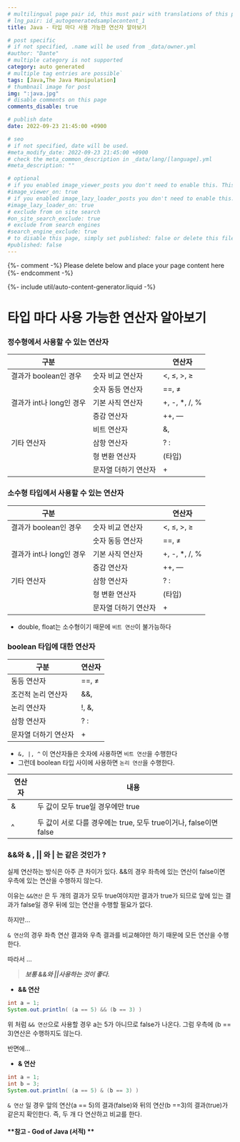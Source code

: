 ```yaml
---
# multilingual page pair id, this must pair with translations of this page. (This name must be unique)
# lng_pair: id_autogeneratedsamplecontent_1
title: Java - 타입 마다 사용 가능한 연산자 알아보기

# post specific
# if not specified, .name will be used from _data/owner.yml
#author: "Dante"
# multiple category is not supported
category: auto generated
# multiple tag entries are possible`
tags: [Java,The Java Manipulation]
# thumbnail image for post
img: ":java.jpg"
# disable comments on this page
comments_disable: true

# publish date
date: 2022-09-23 21:45:00 +0900

# seo
# if not specified, date will be used.
#meta_modify_date: 2022-09-23 21:45:00 +0900
# check the meta_common_description in _data/lang/[language].yml
#meta_description: ""

# optional
# if you enabled image_viewer_posts you don't need to enable this. This is only if image_viewer_posts = false
#image_viewer_on: true
# if you enabled image_lazy_loader_posts you don't need to enable this. This is only if image_lazy_loader_posts = false
#image_lazy_loader_on: true
# exclude from on site search
#on_site_search_exclude: true
# exclude from search engines
#search_engine_exclude: true
# to disable this page, simply set published: false or delete this file
#published: false
---
```

{%- comment -%} Please delete below and place your page content here {%- endcomment -%}

{%- include util/auto-content-generator.liquid -%}

<!-- outline-start -->

# 타입 마다 사용 가능한 연산자 알아보기

### 정수형에서 사용할 수 있는 연산자

| 구분 |  | 연산자 |
| --- | --- | --- |
| 결과가 boolean인 경우  | 숫자 비교 연산자 | <, ≤, >, ≥ |
|  | 숫자 동등 연산자 | ==, ≠ |
| 결과가 int나 long인 경우 | 기본 사직 연산자 | +, -, *, /, % |
|  | 증감 연산자 | ++, — |
|  | 비트 연산자 | &, |, ^, ~, <<, >>, >>>  |
| 기타 연산자 | 삼항 연산자 | ? : |
|  | 형 변환 연산자 | (타입) |
|  | 문자열 더하기 연산자  | + |

### 소수형 타입에서 사용할 수 있는 연산자

| 구분 |  | 연산자 |
| --- | --- | --- |
| 결과가 boolean인 경우  | 숫자 비교 연산자 | <, ≤, >, ≥ |
|  | 숫자 동등 연산자 | ==, ≠ |
| 결과가 int나 long인 경우 | 기본 사직 연산자 | +, -, *, /, % |
|  | 증감 연산자 | ++, — |
| 기타 연산자 | 삼항 연산자 | ? : |
|  | 형 변환 연산자 | (타입) |
|  | 문자열 더하기 연산자  | + |
- double, float는 소수형이기 때문에 `비트 연산`이 불가능하다

### boolean 타입에 대한 연산자

| 구분 | 연산자 |
| --- | --- |
| 동등 연산자 | ==, ≠ |
| 조건적 논리 연산자 | &&, || |
| 논리 연산자 | !, &, |, ^ |
| 삼항 연산자 | ? :  |
| 문자열 더하기 연산자 | +  |

- `&, |, ^`  이 연산자들은 숫자에 사용하면 `비트 연산`을 수행한다
- 그런데   boolean 타입 사이에 사용하면 `논리 연산`을 수행한다.

| 연산자 | 내용 |
| --- | --- |
| & | 두 값이 모두 true일 경우에만 true |
| | | 두 값이 모두 false일 경우에만 false |
| ^ | 두 값이 서로 다를 경우에는 true, 모두 true이거나, false이면 false |

### &&와 & , || 와 | 는 같은 것인가 ?

실제 연산하는 방식은 아주 큰 차이가 있다. &&의 경우 좌측에 있는 연산이 false이면 우측에 있는 연산을 수행하지 않는다.

이유는 `&&연산` 은 두 개의 결과가 모두 true여야지만 결과가 true가 되므로 앞에 있는 결과가 false일 경우 뒤에 있는 연산을 수행할 필요가 없다.

하지만…

`& 연산`의 경우 좌측 연산 결과와 우측 결과를 비교해야만 하기 때문에 모든 연산을 수행한다.

따라서 …

> ***보통 &&와 ||사용하는 것이 좋다.***



- **&& 연산**

```java
int a = 1;
System.out.println( (a == 5) && (b == 3) )
```

위 처럼  `&& 연산`으로 사용할 경우  a는 5가 아니므로 false가 나온다. 그럼 우측에 (b == 3)연산은 수행하지도 않는다.

반면에…

- **& 연산**

```java
int a = 1;
int b = 3;
System.out.println( (a == 5) & (b == 3) )
```

`& 연산` 일 경우 앞의 연산(a == 5)의 결과(false)와 뒤의 연산(b ==3)의 결과(true)가 같은지 확인한다.  즉, 두 개 다 연산하고 비교를 한다.


#### **참고 - God of Java (서적) **

<!-- outline-end -->
